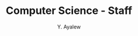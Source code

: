 ---
layout: profile
fname: Yirsaw
lname: Ayalew
prefix: Prof
name: Prof. Yirsaw Ayalew
department: Computer Science
title: Computer Science - Staff
position: Associate Professor
subtitle: Y. Ayalew
qualifications:
    - BSc, Addis Ababa Uni.
    - MSc, (Addis Ababa Uni).
    - PhD, (Uni of Klagenfurt).
office: Block 232, Office 222
email: ayalew@mopipi.ub.bw
phone: 355-2869
img: csteam_ya.png

bio: This is template bio info for profiles in which; (a) We haven't received any data for or (b) We are still in the process of uploading the data. If option *A* is the case, kindly send your profile details to our data collectors in the 'Contact Us' link in the menu. Thank you.

areas:
- Software Development Methodology
- Software engineering principles and practice
- Embedded Systems Engineering
- Research Methodology
- Ethical Issues in Computing and Software Engineering
- Project Management
- Distributed object computing
-  operating systems
- Software Metrics and Quality Assurance
research:
- Wireless sensor networks
- Cloud computing
- Big data 
- Enterprise architectures
- Software Test Data Generation
-  Metrics, Software Comprehension and CBSE
- Genderization Issues in Computing and Software Engineering
- Petri net Theory and Modelling of Systems 
- Timeout Batching Arbitration Techniques
- Medical Gaming Technologies
- Performance Meta Modeling of Algorithms and Parallel Computer Architectures
- Research on Dynamic Load Balancing using Interval Arithmetic
- Research on Scheduling using Artificial Neural Networks
- Parallel and distributed scheduling
- Information Management and Exploitation for Intelligence Applications
- Multimedia and Geospatial Information Systems
- Event algebra system


professional: 
- "Conference Chair for the International Conference on Advances in Computing, Communication and Information Science (ACCIS-14), Cochin,India, 26-28, June 2014."
community:
- Executive committee member of 4EB Radio Broadcasting Station for Tamil Language Programming, 1991-95.
- Technical member and assessor of the ESRL/DSTO Research & Technology Awards Committee, 1998-2000.
- Member of the DSTO-ADF Strategic Planning and Policy Committee on Technology, 1999-2000.
- Chair and Member of various Selection Panels for Research Scientists and Senior Research Scientists, 1995-2000.
-  Chair and Member of various Promotion Panels Senior Research Scientists, Research Scientists and Various cadres of Professional Officers, 1995-2000.
- Member Australian Defense-DSTO Futures Technology Forum, 1998-2000.
- Consultant through the World Bank to Bundung Institute of Technology (ITB), Indonesia, 2004 – Educational Programs in Computer Science and Software Engineering.
- Executive Committee Member, IEEE NSW Section, Australia, 2004 - current.
- ABET and SACS Program Accreditation Committee Chair, 2008-2009.
- Program Evaluator for Computer Science, ABET (Accreditation Board for Engineering and Technology), USA, 2008-current.
- Director (non-remunerating), Asthagiri Herbal Research Foundation, Chennai-96, India.


---